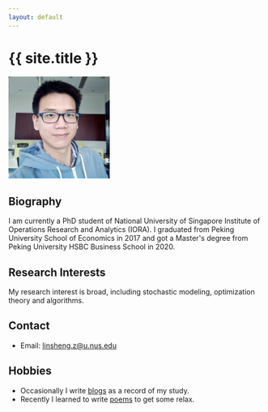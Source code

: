 ```yaml
---
layout: default
---
```


# {{ site.title }}

<img title="2020" alt="Alt text" src="res/cv/Me.jpg" style="width:200px;">

## Biography

I am currently a PhD student of National University of Singapore Institute of Operations Research and Analytics (IORA). I graduated from Peking University School of Economics in 2017 and got a Master's degree from Peking University HSBC Business School in 2020.

## Research Interests

My research interest is broad, including stochastic modeling, optimization theory and algorithms.

## Contact

- Email: linsheng.z@u.nus.edu

## Hobbies

- Occasionally I write [blogs](https://zhuanglinsheng.github.io/res/blogs.html) as a record of my study.
- Recently I learned to write [poems](https://zhuanglinsheng.github.io/res/poems.html) to get some relax.

<br>
<br>
